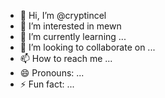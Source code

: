 - 👋 Hi, I’m @cryptincel
- 👀 I’m interested in mewn
- 🌱 I’m currently learning ...
- 💞️ I’m looking to collaborate on ...
- 📫 How to reach me ...
- 😄 Pronouns: ...
- ⚡ Fun fact: ...

<!---
cryptincel/cryptincel is a ✨ special ✨ repository because its `README.md` (this file) appears on your GitHub profile.
You can click the Preview link to take a look at your changes.
--->
